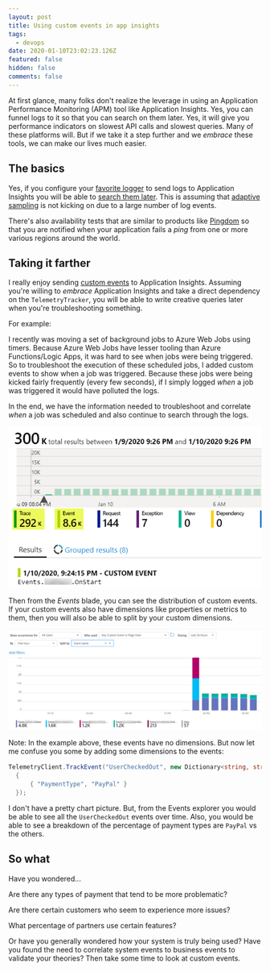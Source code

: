 ```yaml
---
layout: post
title: Using custom events in app insights
tags:
  - devops
date: 2020-01-10T23:02:23.126Z
featured: false
hidden: false
comments: false
---
```

At first glance, many folks don't realize the leverage in using an Application Performance Monitoring (APM) tool like Application Insights. Yes, you can funnel logs to it so that you can search on them later. Yes, it will give you performance indicators on slowest API calls and slowest queries. Many of these platforms will. But if we take it a step further and we *embrace* these tools, we can make our lives much easier.

<!--more--> 

## The basics

Yes, if you configure your [favorite logger](https://github.com/serilog/serilog-sinks-applicationinsights) to send logs to Application Insights you will be able to [search them later](https://docs.microsoft.com/en-us/azure/azure-monitor/app/diagnostic-search). This is assuming that [adaptive sampling](https://docs.microsoft.com/en-us/azure/azure-monitor/app/sampling) is not kicking on due to a large number of log events. 

There's also availability tests that are similar to products like [Pingdom](https://www.pingdom.com/) so that you are notified when your application fails a *ping* from one or more various regions around the world.

## Taking it farther

I really enjoy sending [custom events](https://docs.microsoft.com/en-us/azure/azure-monitor/app/api-custom-events-metrics) to Application Insights. Assuming you're willing to *embrace* Application Insights and take a direct dependency on the `TelemetryTracker`, you will be able to write creative queries later when you're troubleshooting something. 

For example:

I recently was moving a set of background jobs to Azure Web Jobs using timers. Because Azure Web Jobs have lesser tooling than Azure Functions/Logic Apps, it was hard to see when jobs were being triggered. So to troubleshoot the execution of these scheduled jobs, I added custom events to show when a job was triggered. Because these jobs were being kicked fairly frequently (every few seconds), if I simply logged *when* a job was triggered it would have polluted the logs. 

In the end, we have the information needed to troubleshoot and correlate *when* a job was scheduled and also continue to search through the logs. 

![](/assets/uploads/2020-01-10_21-26-29.png "Custom Events")

Then from the *Events* blade, you can see the distribution of custom events. If your custom events also have dimensions like properties or metrics to them, then you will also be able to split by your custom dimensions.

![](/assets/uploads/2020-01-10_22-00-22.png "Custom events without dimensions")

Note: In the example above, these events have no dimensions. But now let me confuse you some by adding some dimensions to the events:

```csharp
TelemetryClient.TrackEvent("UserCheckedOut", new Dictionary<string, string>()
  {
      { "PaymentType", "PayPal" }
  });
```

I don't have a pretty chart picture. But, from the Events explorer you would be able to see all the `UserCheckedOut` events over time. Also, you would be able to see a breakdown of the percentage of payment types are `PayPal` vs the others.

## So what

Have you wondered...

Are there any types of payment that tend to be more problematic?

Are there certain customers who seem to experience more issues?

What percentage of partners use certain features?


Or have you generally wondered how your system is truly being used? Have you found the need to correlate system events to business events to validate your theories? Then take some time to look at custom events.
